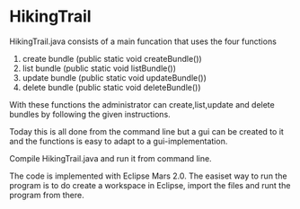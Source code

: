 # HikingTrail

HikingTrail.java consists of a main funcation that uses the four functions

1. create bundle (public static void createBundle())
2. list bundle   (public static void listBundle())
3. update bundle (public static void updateBundle())
4. delete bundle (public static void deleteBundle())

With these functions the administrator can create,list,update and delete bundles by 
following the given instructions.

Today this is all done from the command line but a gui can be created to it and the
functions is easy to adapt to a gui-implementation.

Compile HikingTrail.java and run it from command line. 

The code is implemented with Eclipse Mars 2.0. The easiset way to run the program is to 
do create a workspace in Eclipse, import the files and runt the program from there.

